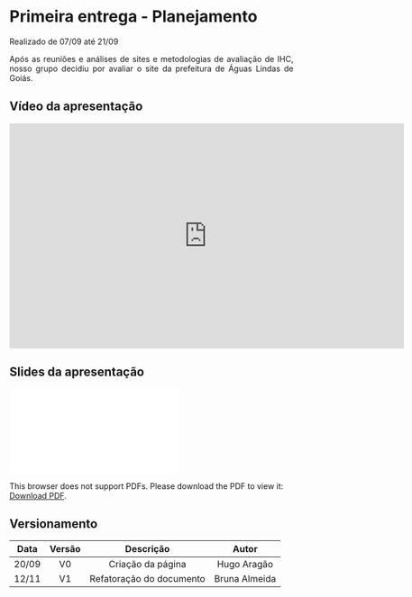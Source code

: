 # Primeira entrega - Planejamento

<p align="justify">Realizado de 07/09 até 21/09</p>
<p align="justify">Após as reuniões e análises de sites e metodologias de avaliação de IHC, nosso grupo decidiu por avaliar o site da prefeitura de Águas Lindas de Goiás.</p>


## Vídeo da apresentação

<iframe width="700" height="400" src="http://www.youtube.com/embed/G7QeHawLEUo" frameborder="0"></iframe>

## Slides da apresentação

<object data="../../imagens/apresentacao_1.pdf" type="application/pdf" width="700px" height="400px">
<embed src="../../imagens/apresentacao_1.pdf">
        <p>This browser does not support PDFs. Please download the PDF to view it: <a href="../../imagens/apresentacao_1.pdf">Download PDF</a>.</p>
    </embed>
</object>


## Versionamento

| Data |Versão| Descrição | Autor |
|:----:|:----:|:---------:|:-----:|
|20/09 | V0   |Criação da página|Hugo Aragão|
|12/11 | V1   |Refatoração do documento|Bruna Almeida|
